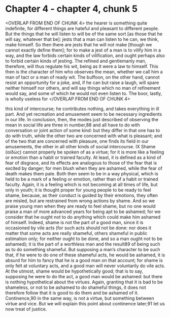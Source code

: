 # Chapter 4 - chapter 4, chunk 5

<OVERLAP FROM END OF CHUNK 4>
the hearer is something quite indefinite, for different things are hateful and pleasant to different people. But the things that he will listen to will be of the same sort [as those that he will say, whatever that be]: jests that a man can listen to he can, we think, make himself. So then there are jests that he will not make [though we cannot exactly define them]; for to make a jest of a man is to vilify him in a way, and the law forbids certain kinds of vilification, and ought perhaps also to forbid certain kinds of jesting. The refined and gentlemanly man, therefore, will thus regulate his wit, being as it were a law to himself. This then is the character of him who observes the mean, whether we call him a man of tact or a man of ready wit. The buffoon, on the other hand, cannot resist an opportunity for a joke, and, if he can but raise a laugh, will spare neither himself nor others, and will say things which no man of refinement would say, and some of which he would not even listen to. The boor, lastly, is wholly useless for
</OVERLAP FROM END OF CHUNK 4>

this kind of intercourse; he contributes nothing, and takes everything in ill part. And yet recreation and amusement seem to be necessary ingredients in our life. In conclusion, then, the modes just described of observing the mean in social life are three in number,88 and all have to do with conversation or joint action of some kind: but they differ in that one has to do with truth, while the other two are concerned with what is pleasant; and of the two that are concerned with pleasure, one finds its field in our amusements, the other in all other kinds of social intercourse. IX Shame (αἰδώς) cannot properly be spoken of as a virtue; for it is more like a feeling or emotion than a habit or trained faculty. At least, it is defined as a kind of fear of disgrace, and its effects are analogous to those of the fear that is excited by danger; for men blush when they are ashamed, while the fear of death makes them pale. Both then seem to be in a way physical, which is held to be a mark of a feeling or emotion, rather than of a habit or trained faculty. Again, it is a feeling which is not becoming at all times of life, but only in youth; it is thought proper for young people to be ready to feel shame, because, as their conduct is guided by their emotions, they often are misled, but are restrained from wrong actions by shame. And so we praise young men when they are ready to feel shame, but no one would praise a man of more advanced years for being apt to be ashamed; for we consider that he ought not to do anything which could make him ashamed of himself. Indeed, shame is not the part of a good man, since it is occasioned by vile acts (for such acts should not be done: nor does it matter that some acts are really shameful, others shameful in public estimation only; for neither ought to be done, and so a man ought not to be ashamed); it is the part of a worthless man and the result89 of being such as to do something shameful. But supposing a man’s character to be such that, if he were to do one of these shameful acts, he would be ashamed, it is absurd for him to fancy that he is a good man on that account; for shame is only felt at voluntary acts, and a good man will never voluntarily do vile acts. At the utmost, shame would be hypothetically good; that is to say, supposing he were to do the act, a good man would be ashamed: but there is nothing hypothetical about the virtues. Again, granting that it is bad to be shameless, or not to be ashamed to do shameful things, it does not therefore follow that it is good to do them and be ashamed of it. Continence,90 in the same way, is not a virtue, but something between virtue and vice. But we will explain this point about continence later;91 let us now treat of justice.